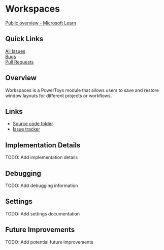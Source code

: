 # Workspaces

[Public overview - Microsoft Learn](https://learn.microsoft.com/en-us/windows/powertoys/workspaces)

## Quick Links

[All Issues](https://github.com/microsoft/PowerToys/issues?q=is%3Aopen%20label%3AProduct-Workspaces)<br>
[Bugs](https://github.com/microsoft/PowerToys/issues?q=is%3Aopen%20label%3AIssue-Bug%20label%3AProduct-Workspaces)<br>
[Pull Requests](https://github.com/microsoft/PowerToys/pulls?q=is%3Apr+is%3Aopen+label%3AProduct-Workspaces)

## Overview

Workspaces is a PowerToys module that allows users to save and restore window layouts for different projects or workflows.

## Links

- [Source code folder](https://github.com/microsoft/PowerToys/tree/main/src/modules/Workspaces)
- [Issue tracker](https://github.com/microsoft/PowerToys/issues?q=is%3Aissue+label%3AWorkspaces)

## Implementation Details

TODO: Add implementation details

## Debugging

TODO: Add debugging information

## Settings

TODO: Add settings documentation

## Future Improvements

TODO: Add potential future improvements
